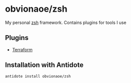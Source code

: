 # obvionaoe/zsh
My personal [zsh](https://www.zsh.org/) framework. Contains plugins for tools I use

## Plugins

- [Terraform](./README.md)

## Installation with Antidote

```console
antidote install obvionaoe/zsh
```
